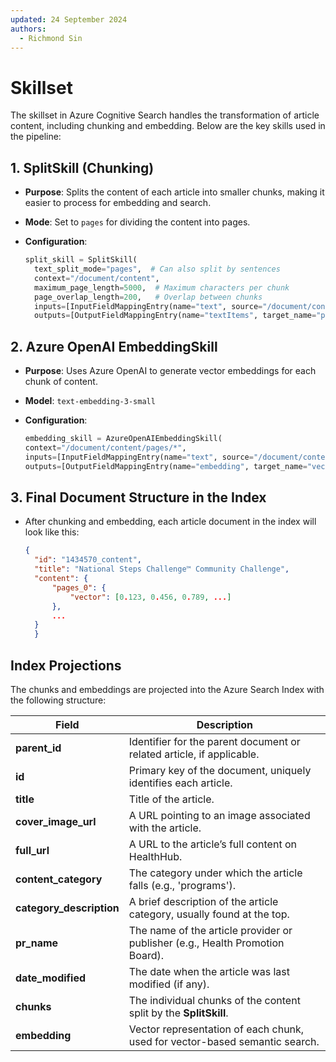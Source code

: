 ```yaml
---
updated: 24 September 2024
authors:
  - Richmond Sin
---
```


# Skillset

The skillset in Azure Cognitive Search handles the transformation of article content, including chunking and embedding. Below are the key skills used in the pipeline:

## 1. SplitSkill (Chunking)

- **Purpose**: Splits the content of each article into smaller chunks, making it easier to process for embedding and search.

- **Mode**: Set to `pages` for dividing the content into pages.

- **Configuration**:

  ```python
  split_skill = SplitSkill(
    text_split_mode="pages",  # Can also split by sentences
    context="/document/content",
    maximum_page_length=5000,  # Maximum characters per chunk
    page_overlap_length=200,   # Overlap between chunks
    inputs=[InputFieldMappingEntry(name="text", source="/document/content")],
    outputs=[OutputFieldMappingEntry(name="textItems", target_name="pages")])
  ```

## 2. Azure OpenAI EmbeddingSkill

- **Purpose**: Uses Azure OpenAI to generate vector embeddings for each chunk of content.

- **Model**: `text-embedding-3-small`

- **Configuration**:

  ```python
  embedding_skill = AzureOpenAIEmbeddingSkill(
  context="/document/content/pages/*",
  inputs=[InputFieldMappingEntry(name="text", source="/document/content/pages/*")],
  outputs=[OutputFieldMappingEntry(name="embedding", target_name="vector")])
  ```

## 3. Final Document Structure in the Index

- After chunking and embedding, each article document in the index will look like this:

  ```json
  {
    "id": "1434570_content",
    "title": "National Steps Challenge™ Community Challenge",
    "content": {
        "pages_0": {
            "vector": [0.123, 0.456, 0.789, ...]
        },
        ...
    }
    }
  ```

## Index Projections

The chunks and embeddings are projected into the Azure Search Index with the following structure:

| **Field**                | **Description**                                                               |
| ------------------------ | ----------------------------------------------------------------------------- |
| **parent_id**            | Identifier for the parent document or related article, if applicable.         |
| **id**                   | Primary key of the document, uniquely identifies each article.                |
| **title**                | Title of the article.                                                         |
| **cover_image_url**      | A URL pointing to an image associated with the article.                       |
| **full_url**             | A URL to the article’s full content on HealthHub.                             |
| **content_category**     | The category under which the article falls (e.g., 'programs').                |
| **category_description** | A brief description of the article category, usually found at the top.        |
| **pr_name**              | The name of the article provider or publisher (e.g., Health Promotion Board). |
| **date_modified**        | The date when the article was last modified (if any).                         |
| **chunks**               | The individual chunks of the content split by the **SplitSkill**.             |
| **embedding**            | Vector representation of each chunk, used for vector-based semantic search.   |
